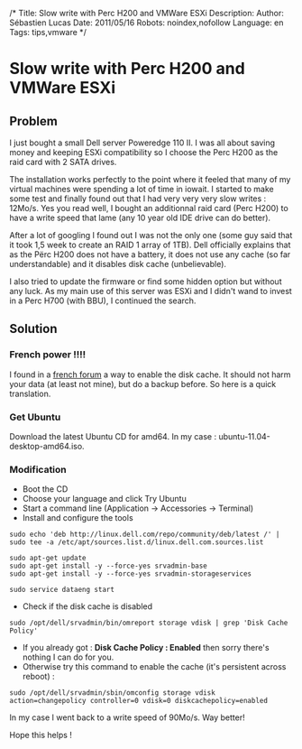 /*
Title: Slow write with Perc H200 and VMWare ESXi
Description: 
Author: Sébastien Lucas
Date: 2011/05/16
Robots: noindex,nofollow
Language: en
Tags: tips,vmware
*/
# Slow write with Perc H200 and VMWare ESXi

## Problem
I just bought a small Dell server Poweredge 110 II. I was all about saving money and keeping ESXi compatibility so I choose the Perc H200 as the raid card with 2 SATA drives.

The installation works perfectly to the point where it feeled that many of my virtual machines were spending a lot of time in iowait. I started to make some test and finally found out that I had very very very slow writes : 12Mo/s. Yes you read well, I bought an additionnal raid card (Perc H200) to have a write speed that lame (any 10 year old IDE drive can do better).

After a lot of googling I found out I was not the only one (some guy said that it took 1,5 week to create an RAID 1 array of 1TB). Dell officially explains that as the Përc H200 does not have a battery, it does not use any cache (so far understandable) and it disables disk cache (unbelievable).

I also tried to update the firmware or find some hidden option but without any luck. As my main use of this server was ESXi and I didn't wand to invest in a Perc H700 (with BBU), I continued the search.

## Solution

### French power !!!!
I found in a [french forum](http://forum.online.net/index.php?/topic/316-en-cas-de-performances-degradees-de-votre-h200-assurez-vous-de-lactivation-du-cache-disque-sata/page__p__1328__hl__h200__fromsearch__1#entry1328) a way to enable the disk cache. It should not harm your data (at least not mine), but do a backup before. So here is a quick translation.

### Get Ubuntu

Download the latest Ubuntu CD for amd64. In my case : ubuntu-11.04-desktop-amd64.iso.

### Modification

*	Boot the CD
*	Choose your language and click Try Ubuntu
*	Start a command line (Application -> Accessories -> Terminal)
*	Install and configure the tools
```
sudo echo 'deb http://linux.dell.com/repo/community/deb/latest /' | sudo tee -a /etc/apt/sources.list.d/linux.dell.com.sources.list

sudo apt-get update
sudo apt-get install -y --force-yes srvadmin-base
sudo apt-get install -y --force-yes srvadmin-storageservices

sudo service dataeng start
```
*	Check if the disk cache is disabled
```
sudo /opt/dell/srvadmin/bin/omreport storage vdisk | grep 'Disk Cache Policy'
```
*	If you already got : **Disk Cache Policy : Enabled** then sorry there's nothing I can do for you.
*	Otherwise try this command to enable the cache (it's persistent across reboot) :
```
sudo /opt/dell/srvadmin/sbin/omconfig storage vdisk  action=changepolicy controller=0 vdisk=0 diskcachepolicy=enabled
```

In my case I went back to a write speed of 90Mo/s. Way better!

Hope this helps !






